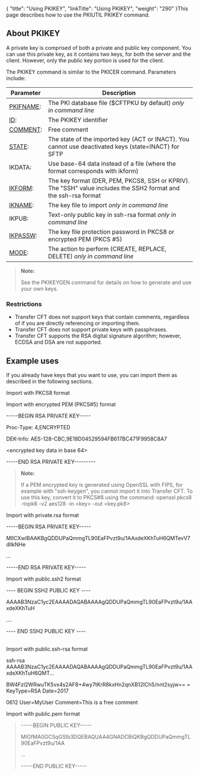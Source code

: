 {
    "title": "Using PKIKEY",
    "linkTitle": "Using PKIKEY",
    "weight": "290"
}This page describes how to use the PKIUTIL PKIKEY command.

## About PKIKEY

A private key is comprised of both a private and public key component. You can use this private key, as it contains two keys, for both the server and the client. However, only the public key portion is used for the client.

The PKIKEY command is similar to the PKICER command. Parameters include:


| Parameter  | Description  |
| --- | --- |
|  <a href="../../../../c_intro_userinterfaces/command_summary/parameter_intro/pkifname">PKIFNAME</a>:  |  The PKI database file ($CFTPKU by default) *only in command line*  |
| <a href="../../../../c_intro_userinterfaces/command_summary/parameter_intro/id">ID</a>:  | The PKIKEY identifier  |
| <a href="../../../../c_intro_userinterfaces/command_summary/parameter_intro/comment">COMMENT</a>:  | Free comment  |
| <a href="../../../../c_intro_userinterfaces/command_summary/parameter_intro/state">STATE</a>:  | The state of the imported key (ACT or INACT). You cannot use deactivated keys (state=INACT) for SFTP  |
| IKDATA:  | Use base-64 data instead of a file (where the format corresponds with ikform)  |
| <a href="../../../../c_intro_userinterfaces/command_summary/parameter_intro/iform">IKFORM</a>:  | The key format (DER, PEM, PKCS8, SSH or KPRIV). The "SSH" value includes the SSH2 format and the ssh-rsa format  |
|  <a href="../../../../c_intro_userinterfaces/command_summary/parameter_intro/ikname">IKNAME</a>:  | The key file to import *only in command line*  |
|  IKPUB:  | Text-only public key in ssh-rsa format *only in command line*  |
|  <a href="../../../../c_intro_userinterfaces/command_summary/parameter_intro/ikpassw">IKPASSW</a>:  | The key file protection password in PKCS8 or encrypted PEM (PKCS #5)  |
| <a href="../../../../c_intro_userinterfaces/command_summary/parameter_intro/mode">MODE</a>:  | The action to perform (CREATE, REPLACE, DELETE) *only in command line*  |


> **Note:**
>
> See the PKIKEYGEN command for details on how to generate and use your own keys.

### Restrictions

-   Transfer CFT does not support keys that contain comments, regardless of if you are directly referencing or importing them.
-   Transfer CFT does not support private keys with passphrases.
-   Transfer CFT supports the RSA digital signature algorithm; however, ECDSA and DSA are not supported.

## Example uses

If you already have keys that you want to use, you can import them as described in the following sections.

Import with PKCS8 format

Import with encrypted PEM (PKCS#5) format

-----BEGIN RSA PRIVATE KEY-----

Proc-Type: 4,ENCRYPTED

DEK-Info: AES-128-CBC,9E18D04529594FB617BC471F9958C8A7

&lt;encrypted key data in base 64>

-----END RSA PRIVATE KEY---------

> **Note:**
>
> If a PEM encrypted key is generated using OpenSSL with FIPS, for example with "ssh-keygen", you cannot import it into Transfer CFT. To use this key, convert it to PKCS#8 using the command: openssl pkcs8 -topk8 -v2 aes128 -in &lt;key> -out &lt;key.pk8>

Import with private.rsa format

-----BEGIN RSA PRIVATE KEY-----                                 

MIICXwIBAAKBgQDDUPaQmmgTL90EaFPvzt9u/1AAxdeXKhTuH6QMTevV7dllkNHe

...

-----END RSA PRIVATE KEY-----                                   

Import with public.ssh2 format

---- BEGIN SSH2 PUBLIC KEY ----                                                     

AAAAB3NzaC1yc2EAAAADAQABAAAAgQDDUPaQmmgTL90EaFPvzt9u/1AAxdeXKhTuH

....

---- END SSH2 PUBLIC KEY ----                                                                                        

Import with public.ssh-rsa format

ssh-rsa AAAAB3NzaC1yc2EAAAADAQABAAAAgQDDUPaQmmgTL90EaFPvzt9u/1AAxdeXKhTuH6QMT...

BW4FzI2WRwuTK5vx4s2AF8+4wy7tKrR8kxHn2qnXB12ICh5/nnt2syjw== = KeyType=RSA Date=2017

0612 User=MyUser Comment=This is a free comment

Import with public.pem format

> -----BEGIN PUBLIC KEY-----                                     
>
> MIGfMA0GCSqGSIb3DQEBAQUAA4GNADCBiQKBgQDDUPaQmmgTL90EaFPvzt9u/1AA
>
> ...
>
> -----END PUBLIC KEY-----     
